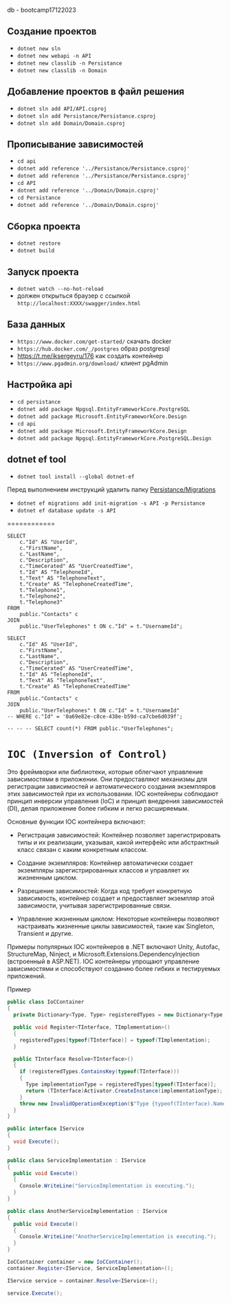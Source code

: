 db - bootcamp17122023


## Создание проектов

- `dotnet new sln`
- `dotnet new webapi -n API`
- `dotnet new classlib -n Persistance`
- `dotnet new classlib -n Domain`

## Добавление проектов в файл решения
- `dotnet sln add API/API.csproj`
- `dotnet sln add Persistance/Persistance.csproj`
- `dotnet sln add Domain/Domain.csproj`

## Прописывание зависимостей
- `cd api`
- `dotnet add reference '../Persistance/Persistance.csproj'`
- `dotnet add reference '../Persistance/Persistance.csproj'`
- `cd API`
- `dotnet add reference '../Domain/Domain.csproj'`
- `cd Persistance`
- `dotnet add reference '../Domain/Domain.csproj'`

## Сборка проекта

- `dotnet restore`
- `dotnet build`

## Запуск проекта
- `dotnet watch --no-hot-reload`
- должен открыться браузер с ссылкой `http://localhost:XXXX/swagger/index.html`

## База данных

- `https://www.docker.com/get-started/` скачать docker
- `https://hub.docker.com/_/postgres` образ postgresql
- https://t.me/iksergeyru/176 как создать контейнер
- `https://www.pgadmin.org/download/` клиент pgAdmin

## Настройка api
- `cd persistance`
- `dotnet add package Npgsql.EntityFrameworkCore.PostgreSQL`
- `dotnet add package Microsoft.EntityFrameworkCore.Design`
- `cd api`
- `dotnet add package Microsoft.EntityFrameworkCore.Design`
- `dotnet add package Npgsql.EntityFrameworkCore.PostgreSQL.Design`

## dotnet ef tool

- `dotnet tool install --global dotnet-ef`

Перед выполнением инструкций удалить папку [Persistance/Migrations](./Persistance/Migrations)
- `dotnet ef migrations add init-migration -s API -p Persistance`
- `dotnet ef database update -s API`



============

```
SELECT
    c."Id" AS "UserId",
    c."FirstName",
    c."LastName",
    c."Description",
    c."TimeCerated" AS "UserCreatedTime",
    t."Id" AS "TelephoneId",
    t."Text" AS "TelephoneText",
    t."Create" AS "TelephoneCreatedTime",
    t."Telephone1",
    t."Telephone2",
    t."Telephone3"
FROM
    public."Contacts" c
JOIN
    public."UserTelephones" t ON c."Id" = t."UsernameId";
```


```
SELECT
    c."Id" AS "UserId",
    c."FirstName",
    c."LastName",
    c."Description",
    c."TimeCerated" AS "UserCreatedTime",
    t."Id" AS "TelephoneId",
    t."Text" AS "TelephoneText",
    t."Create" AS "TelephoneCreatedTime"
FROM
    public."Contacts" c
JOIN
    public."UserTelephones" t ON c."Id" = t."UsernameId"
-- WHERE c."Id" = '0a69e82e-c8ce-438e-b59d-ca7cbe6d039f';

-- -- -- SELECT count(*) FROM public."UserTelephones";
```



# `IOC (Inversion of Control)`

Это фреймворки или библиотеки, которые облегчают управление зависимостями в приложении. Они предоставляют механизмы для регистрации зависимостей и автоматического создания экземпляров этих зависимостей при их использовании. IOC контейнеры соблюдают принцип инверсии управления (IoC) и принцип внедрения зависимостей (DI), делая приложение более гибким и легко расширяемым.

Основные функции IOC контейнера включают:

- Регистрация зависимостей: Контейнер позволяет зарегистрировать типы и их реализации, указывая, какой интерфейс или абстрактный класс связан с каким конкретным классом.

- Создание экземпляров: Контейнер автоматически создает экземпляры зарегистрированных классов и управляет их жизненным циклом.

- Разрешение зависимостей: Когда код требует конкретную зависимость, контейнер создает и предоставляет экземпляр этой зависимости, учитывая зарегистрированные связи.

- Управление жизненным циклом: Некоторые контейнеры позволяют настраивать жизненные циклы зависимостей, такие как Singleton, Transient и другие.

Примеры популярных IOC контейнеров в .NET включают Unity, Autofac, StructureMap, Ninject, и Microsoft.Extensions.DependencyInjection (встроенный в ASP.NET). IOC контейнеры упрощают управление зависимостями и способствуют созданию более гибких и тестируемых приложений.

Пример

```C#
public class IoCContainer
{
  private Dictionary<Type, Type> registeredTypes = new Dictionary<Type, Type>();

  public void Register<TInterface, TImplementation>()
  {
    registeredTypes[typeof(TInterface)] = typeof(TImplementation);
  }

  public TInterface Resolve<TInterface>()
  {
    if (registeredTypes.ContainsKey(typeof(TInterface)))
    {
      Type implementationType = registeredTypes[typeof(TInterface)];
      return (TInterface)Activator.CreateInstance(implementationType);
    }
    throw new InvalidOperationException($"Type {typeof(TInterface).Name} is not registered.");
  }
}

public interface IService
{
  void Execute();
}

public class ServiceImplementation : IService
{
  public void Execute()
  {
    Console.WriteLine("ServiceImplementation is executing.");
  }
}

public class AnotherServiceImplementation : IService
{
  public void Execute()
  {
    Console.WriteLine("AnotherServiceImplementation is executing.");
  }
}
```

```c#
IoCContainer container = new IoCContainer();
container.Register<IService, ServiceImplementation>();

IService service = container.Resolve<IService>();

service.Execute();
```